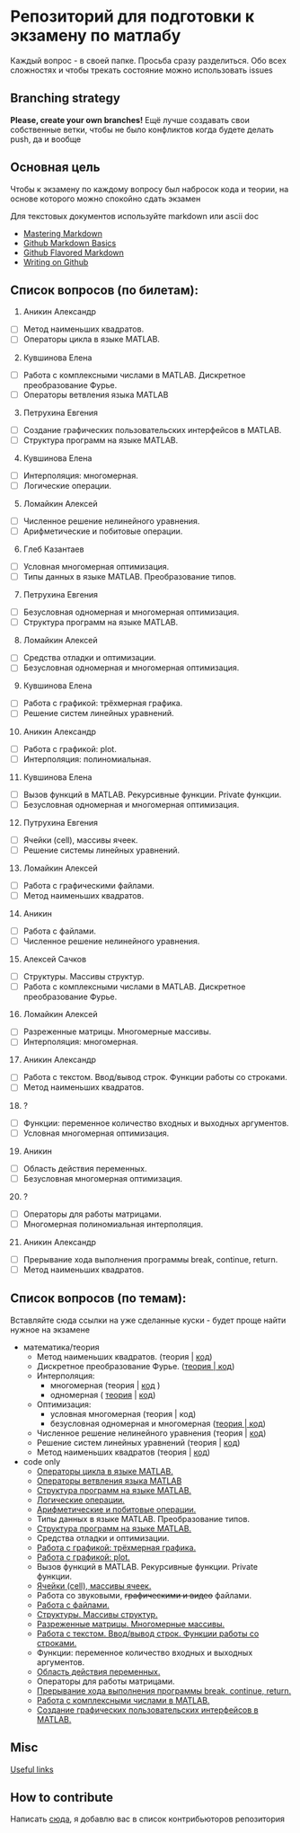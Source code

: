 ﻿# Репозиторий для подготовки к экзамену по матлабу

Каждый вопрос - в своей папке. 
Просьба сразу разделиться. Обо всех сложностях и чтобы трекать состояние можно использовать issues

## Branching strategy

**Please, create your own branches!**
Ещё лучше создавать свои собственные ветки, чтобы не было конфликтов когда будете делать push, да и вообще

## Основная цель 

Чтобы к экзамену по каждому вопросу был набросок кода и теории, на основе которого можно спокойно сдать экзамен

Для текстовых документов используйте markdown или ascii doc

* [Mastering Markdown](https://guides.github.com/features/mastering-markdown/)
* [Github Markdown Basics](https://help.github.com/articles/markdown-basics/)
* [Github Flavored Markdown](https://help.github.com/articles/github-flavored-markdown/)
* [Writing on Github](https://help.github.com/articles/writing-on-github/)

## Список вопросов (по билетам):

1. Аникин Александр
  - [ ] Метод наименьших квадратов.
  - [ ] Операторы цикла в языке MATLAB.
2. Кувшинова Елена
  - [ ] Работа с комплексными числами в MATLAB. Дискретное преобразование Фурье.
  - [ ] Операторы ветвления языка MATLAB
3. Петрухина Евгения
  - [ ] Создание графических пользовательских интерфейсов в MATLAB.
  - [ ] Структура программ на языке MATLAB.
4. Кувшинова Елена
  - [ ] Интерполяция: многомерная.
  - [ ] Логические операции.
5. Ломайкин Алексей
  - [ ] Численное решение нелинейного уравнения.
  - [ ] Арифметические и побитовые операции.
6. Глеб Казантаев
  - [ ] Условная многомерная оптимизация.
  - [ ] Типы данных в языке MATLAB.  Преобразование типов.
7. Петрухина Евгения
  - [ ] Безусловная одномерная и многомерная оптимизация.
  - [ ] Структура программ на языке MATLAB.
8. Ломайкин Алексей
  - [ ] Средства отладки и оптимизации.
  - [ ] Безусловная одномерная и многомерная оптимизация.
9. Кувшинова Елена
  - [ ] Работа с графикой: трёхмерная графика.
  - [ ] Решение систем линейных уравнений.
10. Аникин Александр
  - [ ] Работа с графикой: plot.
  - [ ] Интерполяция: полиномиальная.
11. Кувшинова Елена
  - [ ] Вызов функций в MATLAB. Рекурсивные функции. Private функции.
  - [ ] Безусловная одномерная и многомерная оптимизация.
12. Путрухина Евгения
  - [ ] Ячейки (cell), массивы ячеек.
  - [ ] Решение системы линейных уравнений.
13. Ломайкин Алексей
  - [ ] Работа с графическими файлами.
  - [ ] Метод наименьших квадратов.
14. Аникин
  - [ ] Работа с файлами.
  - [ ] Численное решение нелинейного уравнения.
15. Алексей Сачков
  - [ ] Структуры. Массивы структур.
  - [ ] Работа с комплексными числами в MATLAB. Дискретное преобразование Фурье.
16. Ломайкин Алексей
  - [ ] Разреженные матрицы. Многомерные массивы.
  - [ ] Интерполяция: многомерная.
17. Аникин Александр
  - [ ] Работа с текстом. Ввод/вывод строк. Функции работы со строками.
  - [ ] Метод наименьших квадратов.
18. ?
  - [ ] Функции: переменное количество входных и выходных аргументов.
  - [ ] Условная многомерная оптимизация.
19. Аникин
  - [ ] Область действия переменных.
  - [ ] Безусловная многомерная оптимизация.
20. ?
  - [ ] Операторы для работы матрицами.
  - [ ] Многомерная полиномиальная интерполяция.
21. Аникин Александр
  - [ ] Прерывание хода выполнения программы break, continue, return.
  - [ ] Метод наименьших квадратов.

## Список вопросов (по темам):

Вставляйте сюда ссылки на уже сделанные куски - будет проще найти нужное на экзамене

* математика/теория
  * Метод наименьших квадратов. (теория | [код](/1/1.1_mnk.md))
  * Дискретное преобразование Фурье. ([теория | код](/2/Fur.docx))
  * Интерполяция:
  	* многомерная (теория | [код](/4/1.md/) )
  	* одномерная ( [теория](/10/interpolation.md) | [код](/10/code.md))
  * Оптимизация:
    * условная многомерная (теория | код)
    * безусловная одномерная и многомерная ([теория | код](/7/Question_1.md))
  * Численное решение нелинейного уравнения (теория | [код](/5/5.1.md))
  * Решение систем линейных уравнений (теория | [код](/9/9.2.md))
  * Метод наименьших квадратов (теория | [код](/1/1.1_mnk.md))
* code only
  * [Операторы цикла в языке MATLAB.](/1/1.2_cycles.md)
  * [Операторы ветвления языка MATLAB](/2/2.md/)
  * [Структура программ на языке MATLAB.](/3/Question_2.md)
  * [Логические операции.](/4/2.md)
  * [Арифметические и побитовые операции.](/5/5.2.md)
  * Типы данных в языке MATLAB. Преобразование типов.
  * [Структура программ на языке MATLAB.](/3/Question_2.md)
  * Средства отладки и оптимизации.
  * [Работа с графикой: трёхмерная графика.](/9/9.1.md)
  * [Работа с графикой: plot.](/10/10.1.md)
  * Вызов функций в MATLAB. Рекурсивные функции. Private функции.
  * [Ячейки (cell), массивы ячеек.](/12/Question_1.md)
  * Работа со звуковыми, ~~графическими и видео~~ файлами.
  * [Работа с файлами.](/14/14.1.md)
  * [Структуры. Массивы структур.](/15/structures.md)
  * [Разреженные матрицы. Многомерные массивы.](/16/16.1.md)
  * [Работа с текстом. Ввод/вывод строк. Функции работы со строками.](/17/17.1_string.md)
  * Функции: переменное количество входных и выходных аргументов.
  * [Область действия переменных.](/19/19.1.md)
  * Операторы для работы матрицами.
  * [Прерывание хода выполнения программы break, continue, return.](/21/21.1.md)
  * [Работа с комплексными числами в MATLAB.](/15/complex.md)
  * [Создание графических пользовательских интерфейсов в MATLAB.](/3/Question_1.md)

## Misc

[Useful links](/useful-links.md)

## How to contribute

Написать [сюда](http://vk.com/d_c_l_x_v_i), я добавлю вас в список контрибьюторов репозитория
